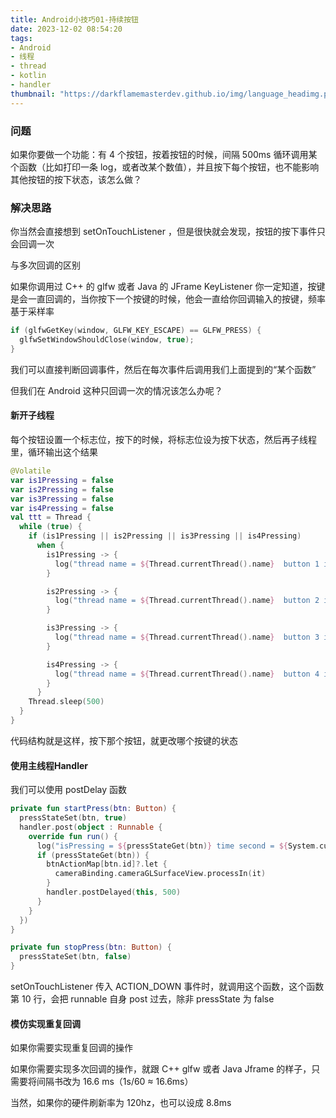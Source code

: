 ```yaml
---
title: Android小技巧01-持续按钮
date: 2023-12-02 08:54:20
tags:
- Android
- 线程
- thread
- kotlin
- handler
thumbnail: "https://darkflamemasterdev.github.io/img/language_headimg.png"
---
```



### 问题

如果你要做一个功能：有 4 个按钮，按着按钮的时候，间隔 500ms 循环调用某个函数（比如打印一条 log，或者改某个数值），并且按下每个按钮，也不能影响其他按钮的按下状态，该怎么做？

### 解决思路

你当然会直接想到 setOnTouchListener ，但是很快就会发现，按钮的按下事件只会回调一次

与多次回调的区别

如果你调用过 C++ 的 glfw 或者 Java 的 JFrame KeyListener
你一定知道，按键是会一直回调的，当你按下一个按键的时候，他会一直给你回调输入的按键，频率基于采样率

```c++
if (glfwGetKey(window, GLFW_KEY_ESCAPE) == GLFW_PRESS) {
  glfwSetWindowShouldClose(window, true);
}
```

我们可以直接判断回调事件，然后在每次事件后调用我们上面提到的“某个函数”

但我们在 Android 这种只回调一次的情况该怎么办呢？

#### 新开子线程

每个按钮设置一个标志位，按下的时候，将标志位设为按下状态，然后再子线程里，循环输出这个结果

```kotlin
@Volatile
var is1Pressing = false
var is2Pressing = false
var is3Pressing = false
var is4Pressing = false
val ttt = Thread {
  while (true) {
    if (is1Pressing || is2Pressing || is3Pressing || is4Pressing)
      when {
        is1Pressing -> {
          log("thread name = ${Thread.currentThread().name}  button 1 is pressed")
        }

        is2Pressing -> {
          log("thread name = ${Thread.currentThread().name}  button 2 is pressed")
        }

        is3Pressing -> {
          log("thread name = ${Thread.currentThread().name}  button 3 is pressed")
        }

        is4Pressing -> {
          log("thread name = ${Thread.currentThread().name}  button 4 is pressed")
        }
      }
    Thread.sleep(500)
  }
}
```

代码结构就是这样，按下那个按钮，就更改哪个按键的状态

#### 使用主线程Handler

我们可以使用 postDelay 函数

```kotlin
private fun startPress(btn: Button) {
  pressStateSet(btn, true)
  handler.post(object : Runnable {
    override fun run() {
      log("isPressing = ${pressStateGet(btn)} time second = ${System.currentTimeMillis() / 1000 % 3600}")
      if (pressStateGet(btn)) {
        btnActionMap[btn.id]?.let {
          cameraBinding.cameraGLSurfaceView.processIn(it)
        }
        handler.postDelayed(this, 500)
      }
    }
  })
}

private fun stopPress(btn: Button) {
  pressStateSet(btn, false)
}
```

setOnTouchListener 传入 ACTION_DOWN 事件时，就调用这个函数，这个函数第 10 行，会把 runnable 自身 post 过去，除非 pressState 为 false

#### 模仿实现重复回调

如果你需要实现重复回调的操作

如果你需要实现多次回调的操作，就跟 C++ glfw 或者 Java Jframe 的样子，只需要将间隔书改为 16.6 ms（1s/60 ≈ 16.6ms）

当然，如果你的硬件刷新率为 120hz，也可以设成 8.8ms
